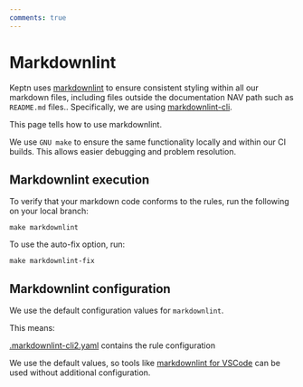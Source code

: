 ```yaml
---
comments: true
---
```


# Markdownlint

Keptn uses
[markdownlint](https://github.com/DavidAnson/markdownlint)
to ensure consistent styling within all our markdown files,
including files outside the documentation NAV path
such as `README.md` files..
Specifically, we are using
[markdownlint-cli](https://github.com/igorshubovych/markdownlint-cli).

This page tells how to use  markdownlint.

>
We use `GNU make` to ensure the same functionality locally and within our CI builds.
This allows easier debugging and problem resolution.

## Markdownlint execution

To verify that your markdown code conforms to the rules,
run the following on your local branch:

```shell
make markdownlint
```

To use the auto-fix option, run:

```shell
make markdownlint-fix
```

## Markdownlint configuration

We use the default configuration values for `markdownlint`.

This means:

[.markdownlint-cli2.yaml](https://github.com/keptn/lifecycle-toolkit/blob/main/.markdownlint-cli2.yaml)
contains the rule configuration

We use the default values, so tools like
[markdownlint for VSCode](https://marketplace.visualstudio.com/items?itemName=DavidAnson.vscode-markdownlint)
can be used without additional configuration.
